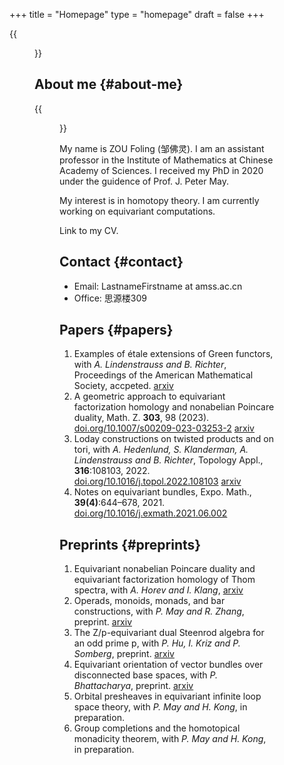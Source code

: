 +++
title = "Homepage"
type = "homepage"
draft = false
+++

{{<figure src="./photo.jpg" alt="Name" height="250">}}


## About me {#about-me}

{{<figure src="./name.png" alt="Name" height="20">}}

My name is ZOU Foling (邹佛灵). I am an assistant professor in the Institute of Mathematics at Chinese Academy of Sciences. I received my PhD in 2020 under the guidence of Prof. J. Peter May.

My interest is in homotopy theory. I am currently working on equivariant computations.

Link to my CV.


## Contact {#contact}

-   Email: LastnameFirstname at amss.ac.cn
-   Office: 思源楼309


## Papers {#papers}

1.  Examples of étale extensions of Green functors, with _A. Lindenstrauss and B. Richter_, Proceedings of the American Mathematical Society, accpeted. [arxiv](https://arxiv.org/pdf/2304.01656v2)
2.  A geometric approach to equivariant factorization homology and nonabelian Poincare duality, Math. Z. **303**, 98 (2023). [doi.org/10.1007/s00209-023-03253-2](https://doi.org/10.1007/s00209-023-03253-2) [arxiv](https://arxiv.org/pdf/2008.08234)
3.  Loday constructions on twisted products and on tori, with _A. Hedenlund, S. Klanderman, A. Lindenstrauss and B. Richter_, Topology Appl., **316**:108103, 2022. [doi.org/10.1016/j.topol.2022.108103](https://doi.org/10.1016/j.topol.2022.108103) [arxiv](https:arxiv.org/pdf/2002.00715)
4.  Notes on equivariant bundles, Expo. Math., **39(4)**:644–678, 2021. [doi.org/10.1016/j.exmath.2021.06.002](https://doi.org/10.1016/j.exmath.2021.06.002)


## Preprints {#preprints}

1.  Equivariant nonabelian Poincare duality and equivariant factorization homology of Thom spectra, with _A. Horev and I. Klang_, [arxiv](https://arxiv.org/pdf/2006.13348)
2.  Operads, monoids, monads, and bar constructions, with _P. May and R. Zhang_, preprint. [arxiv](https://arxiv.org/pdf/2003.10934)
3.  The Z/p-equivariant dual Steenrod algebra for an odd prime p, with _P. Hu, I. Kriz and P. Somberg_, preprint. [arxiv](https://arxiv.org/pdf/2205.13427)
4.  Equivariant orientation of vector bundles over disconnected base spaces, with _P. Bhattacharya_, preprint. [arxiv](https://arxiv.org/pdf/2303.10259)
5.  Orbital presheaves in equivariant infinite loop space theory, with _P. May and H. Kong_, in preparation.
6.  Group completions and the homotopical monadicity theorem, with _P. May and H. Kong_, in preparation.
